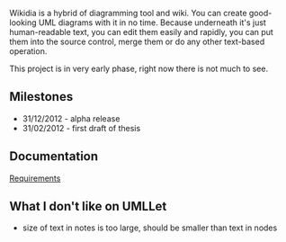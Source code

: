 Wikidia is a hybrid of diagramming tool and wiki. You can create good-looking UML diagrams with it in no time. Because underneath it's just human-readable text, you can edit them easily and rapidly, you can put them into the source control, merge them or do any other text-based operation.

This project is in very early phase, right now there is not much to see.

## Milestones

* 31/12/2012 - alpha release
* 31/02/2012 - first draft of thesis

## Documentation

[Requirements](https://docs.google.com/document/d/1p5zK53pU0CMPcHYv749HviLzGVg_20MT1P3urdBlx_A/edit)

## What I don't like on UMLLet
* size of text in notes is too large, should be smaller than text in nodes
